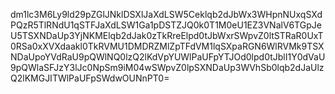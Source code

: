dm1lc3M6Ly9ld29pZGlJNklDSXlJaXdLSW5Ceklqb2dJbWx3WHpnNUxqSXdPQzR5TlRNdU1qSTFJaXdLSW1Ga1pDSTZJQ0k0T1M0eU1EZ3VNalV6TGpJeU5TSXNDaUp3YjNKMElqb2dJak0zTkRreElpd0tJbWxrSWpvZ0ltSTRaR0UxT0RSa0xXVXdaakl0TkRVMU1DMDRZMlZpTFdVM1lqSXpaRGN6WlRVMk9TSXNDaUpoYVdRaU9pQWlNQ0lzQ2lKdVpYUWlPaUFpYTJOd0lpd0tJblI1Y0dVaU9pQWlaSFJzY3lJc0NpSm9iM04wSWpvZ0lpSXNDaUp3WVhSb0lqb2dJaUlzQ2lKMGJITWlPaUFpSWdwOUNnPT0=
